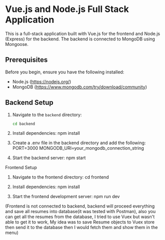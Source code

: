 # Vue.js and Node.js Full Stack Application

This is a full-stack application built with Vue.js for the frontend and Node.js (Express) for the backend. The backend is connected to MongoDB using Mongoose.

## Prerequisites

Before you begin, ensure you have the following installed:

- Node.js (https://nodejs.org/)
- MongoDB (https://www.mongodb.com/try/download/community)

## Backend Setup

1. Navigate to the `backend` directory:

   ```bash
   cd backend
   ```

2. Install dependencies: npm install

3. Create a .env file in the backend directory and add the following:
   PORT=3000
   MONGODB_URI=your_mongodb_connection_string

4. Start the backend server: npm start

Frontend Setup

1. Navigate to the frontend directory: cd frontend

2. Install dependencies: npm install

3. Start the frontend development server: npm run dev

(Frontend is not connected to backend, backend will proceed everything and save all resumes into database(it was tested with Postman), also you can get all the resumes from the database, I tried to use Vuex but wasn't able to get it to work, My idea was to save Resume objects to Vuex store then send it to the database then I would fetch them and show them in the menu)
